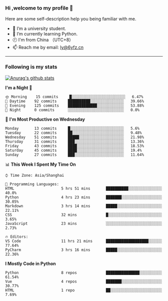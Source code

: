 ### Hi ,welcome to my profile 👋
Here are some self-description help you being familiar with me.
<!--
**liuyunfz/liuyunfz** is a ✨ _special_ ✨ repository because its `README.md` (this file) appears on your GitHub profile.
- 👯 I’m looking to collaborate on ...
- 🤔 I’m looking for help with ...
Here are some ideas to get you started:
-->
- 🏫 I’m a university student.
- 💪 I’m currently learning Python.
- 🕗 I'm from China （UTC+8）
- 📫 Reach me by email: [ly@6yfz.cn](mailto:ly@6yfz.cn)
  
---
### Following is my stats
  
[![Anurag's github stats](https://github-readme-stats.vercel.app/api?username=liuyunfz)](https://github.com/anuraghazra/github-readme-stats)
  
<!--START_SECTION:waka-->
**I'm a Night 🦉** 

```text
🌞 Morning    15 commits     █░░░░░░░░░░░░░░░░░░░░░░░░   6.47% 
🌆 Daytime    92 commits     ██████████░░░░░░░░░░░░░░░   39.66% 
🌃 Evening    125 commits    █████████████░░░░░░░░░░░░   53.88% 
🌙 Night      0 commits      ░░░░░░░░░░░░░░░░░░░░░░░░░   0.0%

```
📅 **I'm Most Productive on Wednesday** 

```text
Monday       13 commits     █░░░░░░░░░░░░░░░░░░░░░░░░   5.6% 
Tuesday      22 commits     ██░░░░░░░░░░░░░░░░░░░░░░░   9.48% 
Wednesday    51 commits     █████░░░░░░░░░░░░░░░░░░░░   21.98% 
Thursday     31 commits     ███░░░░░░░░░░░░░░░░░░░░░░   13.36% 
Friday       43 commits     ████░░░░░░░░░░░░░░░░░░░░░   18.53% 
Saturday     45 commits     ████░░░░░░░░░░░░░░░░░░░░░   19.4% 
Sunday       27 commits     ███░░░░░░░░░░░░░░░░░░░░░░   11.64%

```


📊 **This Week I Spent My Time On** 

```text
⌚︎ Time Zone: Asia/Shanghai

💬 Programming Languages: 
HTML                     5 hrs 51 mins       ██████████░░░░░░░░░░░░░░░   40.0% 
Python                   4 hrs 23 mins       ███████░░░░░░░░░░░░░░░░░░   30.05% 
Markdown                 3 hrs 14 mins       █████░░░░░░░░░░░░░░░░░░░░   22.11% 
CSS                      32 mins             █░░░░░░░░░░░░░░░░░░░░░░░░   3.65% 
JavaScript               23 mins             ░░░░░░░░░░░░░░░░░░░░░░░░░   2.73%

🔥 Editors: 
VS Code                  11 hrs 21 mins      ███████████████████░░░░░░   77.64% 
PyCharm                  3 hrs 16 mins       █████░░░░░░░░░░░░░░░░░░░░   22.36%

```

**I Mostly Code in Python** 

```text
Python                   8 repos             ███████████████░░░░░░░░░░   61.54% 
Vue                      4 repos             ███████░░░░░░░░░░░░░░░░░░   30.77% 
HTML                     1 repo              ██░░░░░░░░░░░░░░░░░░░░░░░   7.69%

```



<!--END_SECTION:waka-->
